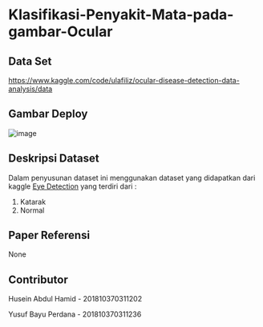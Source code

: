 # Klasifikasi-Penyakit-Mata-pada-gambar-Ocular


## Data Set
https://www.kaggle.com/code/ulafiliz/ocular-disease-detection-data-analysis/data

## Gambar Deploy
![![image](https://user-images.githubusercontent.com/49096980/186394108-a852abb7-0da9-48f7-9433-901da7d1cd6b.png)](https://user-images.githubusercontent.com/49096980/147848062-1acedb75-55af-46ea-9600-b7015ce38229.jpeg)

## Deskripsi Dataset 
Dalam penyusunan dataset ini menggunakan dataset yang didapatkan dari kaggle [Eye Detection](https://www.kaggle.com/code/ulafiliz/ocular-disease-detection-data-analysis/data) yang terdiri dari :
1. Katarak
2. Normal

## Paper Referensi
None


## Contributor
Husein Abdul Hamid - 201810370311202

Yusuf Bayu Perdana - 201810370311236



